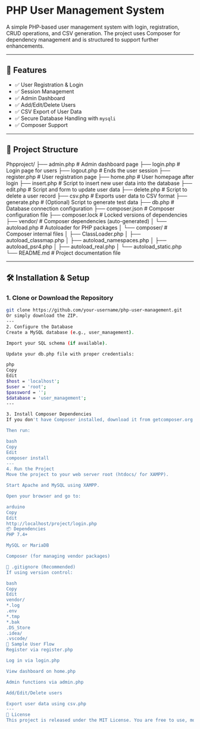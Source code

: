 # PHP User Management System

A simple PHP-based user management system with login, registration, CRUD operations, and CSV generation. The project uses Composer for dependency management and is structured to support further enhancements.

---

## 🚀 Features

- ✅ User Registration & Login
- ✅ Session Management
- ✅ Admin Dashboard
- ✅ Add/Edit/Delete Users
- ✅ CSV Export of User Data
- ✅ Secure Database Handling with `mysqli`
- ✅ Composer Support

---

## 📁 Project Structure

Phpproject/
├── admin.php           # Admin dashboard page
├── login.php           # Login page for users
├── logout.php          # Ends the user session
├── register.php        # User registration page
├── home.php            # User homepage after login
├── insert.php          # Script to insert new user data into the database
├── edit.php            # Script and form to update user data
├── delete.php          # Script to delete a user record
├── csv.php             # Exports user data to CSV format
├── generate.php        # (Optional) Script to generate test data
├── db.php              # Database connection configuration
├── composer.json       # Composer configuration file
├── composer.lock       # Locked versions of dependencies
├── vendor/             # Composer dependencies (auto-generated)
│   └── autoload.php    # Autoloader for PHP packages
│   └── composer/       # Composer internal files
│       ├── ClassLoader.php
│       ├── autoload_classmap.php
│       ├── autoload_namespaces.php
│       ├── autoload_psr4.php
│       ├── autoload_real.php
│       └── autoload_static.php
└── README.md           # Project documentation file

---

## 🛠️ Installation & Setup

### 1. Clone or Download the Repository

```bash
git clone https://github.com/your-username/php-user-management.git
Or simply download the ZIP.
---
2. Configure the Database
Create a MySQL database (e.g., user_management).

Import your SQL schema (if available).

Update your db.php file with proper credentials:

php
Copy
Edit
$host = 'localhost';
$user = 'root';
$password = '';
$database = 'user_management';
---

3. Install Composer Dependencies
If you don't have Composer installed, download it from getcomposer.org.

Then run:

bash
Copy
Edit
composer install
---
4. Run the Project
Move the project to your web server root (htdocs/ for XAMPP).

Start Apache and MySQL using XAMPP.

Open your browser and go to:

arduino
Copy
Edit
http://localhost/project/login.php
📦 Dependencies
PHP 7.4+

MySQL or MariaDB

Composer (for managing vendor packages)

📄 .gitignore (Recommended)
If using version control:

bash
Copy
Edit
vendor/
*.log
.env
*.tmp
*.bak
.DS_Store
.idea/
.vscode/
🧪 Sample User Flow
Register via register.php

Log in via login.php

View dashboard on home.php

Admin functions via admin.php

Add/Edit/Delete users

Export user data using csv.php
---
📝 License
This project is released under the MIT License. You are free to use, modify, and distribute it.







